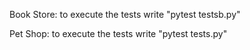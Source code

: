 Book Store:
to execute the tests write "pytest testsb.py"

Pet Shop:
to execute the tests write "pytest tests.py"
